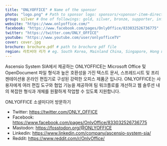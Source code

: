 ```yaml
---
title: "ONLYOFFICE" # Name of the sponsor
photo: "logo.png" # Path to sponsor logo: sponsors/<sponsor-item-directory>/logo.png
group: silver # One of followings: gold, silver, bronze, supporter, infra, record, videoi18n, swag, partner
website: "https://www.onlyoffice.com/"
facebook: "https://www.facebook.com/pages/OnlyOffice/833032526736775"
twitter: "https://twitter.com/ONLY_OFFICE"
youtube: "https://www.youtube.com/user/onlyofficeTV"
cover: cover.jpg
brochure: brochure.pdf # path to brochure pdf file
region: 라트비아 리가 # eg. South Korea, Mainland China, Singapore, Hong Kong, Taiwan ...
---
```

Ascensio System SIA에서 제공하는 ONLYOFFICE는 Microsoft Office 및 OpenDocument 파일 형식과 높은 호환성을 가진 텍스트 문서, 스프레드시트 및 프리젠테이션용 온라인 편집기로 구성된 강력한 오피스 제품군 입니다. ONLYOFFICE는 사용자에게 여러 편집 도구와 협업 기능을 제공하여 팀 워크플로를 개선하고 웹 솔루션 내의 복잡한 형식과 개체를 원활하게 작업할 수 있도록 지원합니다.

ONLYOFFICE 소셜미디어 방문하기
- Twitter: https://twitter.com/ONLY_OFFICE
- Facebook: https://www.facebook.com/pages/OnlyOffice/833032526736775
- Mastodon: https://fosstodon.org/@ONLYOFFICE
- Linkedin: https://www.linkedin.com/company/ascensio-system-sia/
- Reddit: https://www.reddit.com/r/OnlyOffice/